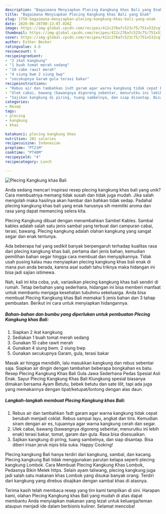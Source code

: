 ```yaml
---
description: "Bagaimana Menyiapkan Plecing Kangkung khas Bali yang Enak"
title: "Bagaimana Menyiapkan Plecing Kangkung khas Bali yang Enak"
slug: 1750-bagaimana-menyiapkan-plecing-kangkung-khas-bali-yang-enak
date: 2020-06-26T00:13:07.026Z
image: https://img-global.cpcdn.com/recipes/412c276afc523c75/751x532cq70/plecing-kangkung-khas-bali-foto-resep-utama.jpg
thumbnail: https://img-global.cpcdn.com/recipes/412c276afc523c75/751x532cq70/plecing-kangkung-khas-bali-foto-resep-utama.jpg
cover: https://img-global.cpcdn.com/recipes/412c276afc523c75/751x532cq70/plecing-kangkung-khas-bali-foto-resep-utama.jpg
author: Esther Becker
ratingvalue: 4.6
reviewcount: 6
recipeingredient:
- "2 ikat kangkung"
- "1 buah tomat merah sedang"
- "10 cabe rawit merah"
- "4 siung bwm 2 siung bwp"
- "secukupnya Garam gula terasi bakar"
recipeinstructions:
- "Rebus air dan tambahkan 1sdt garam agar warna kangkung tidak cepat berubah menjadi coklat. Rebus sampai layu, angkat dan tiris. Kemudian siram dengan air es, tujuannya agar warna kangkung cerah dan segar."
- "Ulek cabai, bawang (bawangnya digoreng sebentar, menurutku ini lebih enak) terasi bakar, tomat, garam dan gula. Rasa bisa disesuaikan."
- "Sajikan kangkung di piring, tuang sambelnya, dan siap disantap. Bisa diberi irisan jeruk nipis bila suka. Happy Cooking!"
categories:
- Resep
tags:
- plecing
- kangkung
- khas

katakunci: plecing kangkung khas 
nutrition: 281 calories
recipecuisine: Indonesian
preptime: "PT21M"
cooktime: "PT40M"
recipeyield: "4"
recipecategory: Lunch

---
```



![Plecing Kangkung khas Bali](https://img-global.cpcdn.com/recipes/412c276afc523c75/751x532cq70/plecing-kangkung-khas-bali-foto-resep-utama.jpg)

Anda sedang mencari inspirasi resep plecing kangkung khas bali yang unik? Cara membuatnya memang tidak susah dan tidak juga mudah. Jika salah mengolah maka hasilnya akan hambar dan bahkan tidak sedap. Padahal plecing kangkung khas bali yang enak harusnya sih memiliki aroma dan rasa yang dapat memancing selera kita.

Plecing Kangkung dibuat dengan menambahkan Sambel Kables. Sambal kables adalah salah satu jenis sambal yang terbuat dari campuran cabai, terasi, bawang. Plecing kangkung adalah olahan kangkung yang sangat segar dan enak tentunya.

Ada beberapa hal yang sedikit banyak berpengaruh terhadap kualitas rasa dari plecing kangkung khas bali, pertama dari jenis bahan, kemudian pemilihan bahan segar hingga cara membuat dan menyajikannya. Tidak usah pusing kalau mau menyiapkan plecing kangkung khas bali enak di mana pun anda berada, karena asal sudah tahu triknya maka hidangan ini bisa jadi sajian istimewa.


Nah, kali ini kita coba, yuk, variasikan plecing kangkung khas bali sendiri di rumah. Tetap berbahan yang sederhana, hidangan ini bisa memberi manfaat untuk membantu menjaga kesehatan tubuhmu sekeluarga. Anda bisa membuat Plecing Kangkung khas Bali memakai 5 jenis bahan dan 3 tahap pembuatan. Berikut ini cara untuk menyiapkan hidangannya.

<!--inarticleads1-->

##### Bahan-bahan dan bumbu yang diperlukan untuk pembuatan Plecing Kangkung khas Bali:

1. Siapkan 2 ikat kangkung
1. Sediakan 1 buah tomat merah sedang
1. Gunakan 10 cabe rawit merah
1. Gunakan 4 siung bwm. 2 siung bwp
1. Gunakan secukupnya Garam, gula, terasi bakar


Masak air hingga mendidih, lalu masukkan kangkung dan rebus sebentar saja. Siapkan air dingin dengan tambahan beberapa bongkahan es batu. Resep Plecing Kangkung Khas Bali Gula Jawa Sederhana Pedas Spesial Asli Enak. Sayur Plecing Kangkung Khas Bali Klungkung spesial biasanya dimakan bersama Ayam Betutu, bebek betutu dan sate lilit, tapi ada juga yang memakannya dengan tipat/ketupat/lontong dengan alas daun. 

<!--inarticleads2-->

##### Langkah-langkah membuat Plecing Kangkung khas Bali:

1. Rebus air dan tambahkan 1sdt garam agar warna kangkung tidak cepat berubah menjadi coklat. Rebus sampai layu, angkat dan tiris. Kemudian siram dengan air es, tujuannya agar warna kangkung cerah dan segar.
1. Ulek cabai, bawang (bawangnya digoreng sebentar, menurutku ini lebih enak) terasi bakar, tomat, garam dan gula. Rasa bisa disesuaikan.
1. Sajikan kangkung di piring, tuang sambelnya, dan siap disantap. Bisa diberi irisan jeruk nipis bila suka. Happy Cooking!


Plecing kangkung Bali hanya terdiri dari kangkung, sambal, dan kacang. Plecing kangkung Bali tidak menggunakan parutan kelapa seperti plecing kangkung Lombok. Cara Membuat Plecing Kangkung Khas Lombok, Pedasnya Bikin Melek https. Selain ayam taliwang, plecing kangkung juga jadi salah satu makanan khas Lombok yang disukai banyak orang. Terdiri dari kangkung yang direbus disajikan dengan sambal khas di atasnya. 

Terima kasih telah membaca resep yang tim kami tampilkan di sini. Harapan kami, olahan Plecing Kangkung khas Bali yang mudah di atas dapat membantu Anda menyiapkan makanan yang lezat untuk keluarga/teman ataupun menjadi ide dalam berbisnis kuliner. Selamat mencoba!
